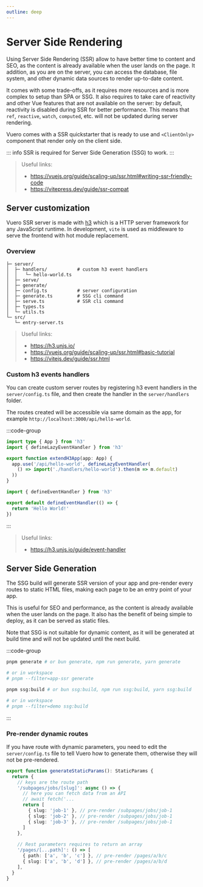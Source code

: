 ```yaml
---
outline: deep
---
```


# Server Side Rendering

Using Server Side Rendering (SSR) allow to have better time to content and SEO, as the content is already available when the user lands on the page. It addition, as you are on the server, you can access the database, file system, and other dynamic data sources to render up-to-date content.

It comes with some trade-offs, as it requires more resources and is more complex to setup than SPA or SSG. It also requires to take care of reactivity and other Vue features that are not available on the server: by default, reactivity is disabled during SSR for better performance. This means that `ref`, `reactive`, `watch`, `computed`, etc. will not be updated during server rendering.

Vuero comes with a SSR quickstarter that is ready to use and `<ClientOnly>` component that render only on the client side.

::: info
SSR is required for Server Side Generation (SSG) to work.
:::

> Useful links:  
> - https://vuejs.org/guide/scaling-up/ssr.html#writing-ssr-friendly-code
> - https://vitepress.dev/guide/ssr-compat

## Server customization

Vuero SSR server is made with [h3](https://h3.unjs.io) which is a HTTP server framework for any JavaScript runtime. In development, `vite` is used as middleware to serve the frontend with hot module replacement.

### Overview

```text
├─ server/
│  ├─ handlers/           # custom h3 event handlers
│  │   └─ hello-world.ts
│  ├─ serve/
│  ├─ generate/
│  ├─ config.ts           # server configuration
│  ├─ generate.ts         # SSG cli command
│  ├─ serve.ts            # SSR cli command
│  ├─ types.ts
│  └─ utils.ts
└─ src/
   └─ entry-server.ts
```

> Useful links:  
> - https://h3.unjs.io/
> - https://vuejs.org/guide/scaling-up/ssr.html#basic-tutorial
> - https://vitejs.dev/guide/ssr.html

### Custom h3 events handlers

You can create custom server routes by registering h3 event handlers in the `server/config.ts` file, and then create the handler in the `server/handlers` folder.

The routes created will be accessible via same domain as the app, for example `http://localhost:3000/api/hello-world`.

:::code-group
```ts [server/config.ts]
import type { App } from 'h3'
import { defineLazyEventHandler } from 'h3'

export function extendH3App(app: App) {
  app.use('/api/hello-world', defineLazyEventHandler(
    () => import('./handlers/hello-world').then(m => m.default)
  ))
}
```
```ts [server/handlers/hello-world.ts]
import { defineEventHandler } from 'h3'

export default defineEventHandler(() => {
  return 'Hello World!'
})
```
:::

> Useful links:  
> - https://h3.unjs.io/guide/event-handler

## Server Side Generation

The SSG build will generate SSR version of your app and pre-render every routes to static HTML files, making each page to be an entry point of your app.

This is useful for SEO and performance, as the content is already available when the user lands on the page. It also has the benefit of being simple to deploy, as it can be served as static files.

Note that SSG is not suitable for dynamic content, as it will be generated at build time and will not be updated until the next build.

:::code-group
```bash [app-ssr]
pnpm generate # or bun generate, npm run generate, yarn generate

# or in workspace
# pnpm --filter=app-ssr generate
```
```bash [demo]
pnpm ssg:build # or bun ssg:build, npm run ssg:build, yarn ssg:build

# or in workspace
# pnpm --filter=demo ssg:build
```
:::

### Pre-render dynamic routes

If you have route with dynamic parameters, you need to edit the `server/config.ts` file to tell Vuero how to generate them, otherwise they will not be pre-rendered.

```ts
export function generateStaticParams(): StaticParams {
  return {
    // keys are the route path
    '/subpages/jobs/[slug]': async () => {
      // here you can fetch data from an API
      // await fetch('...
      return [
        { slug: 'job-1' }, // pre-render /subpages/jobs/job-1
        { slug: 'job-2' }, // pre-render /subpages/jobs/job-1
        { slug: 'job-3' }, // pre-render /subpages/jobs/job-1
      ]
    },
    
    // Rest parameters requires to return an array
    '/pages/[...path]': () => [
      { path: ['a', 'b', 'c'] }, // pre-render /pages/a/b/c
      { slug: ['a', 'b', 'd'] }, // pre-render /pages/a/b/d
    ],
  }
}
```
